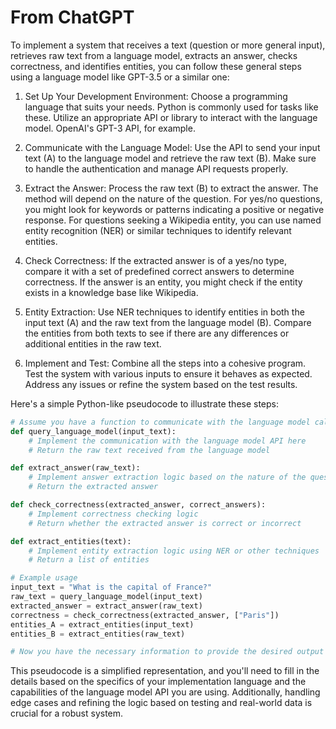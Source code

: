 # From ChatGPT
To implement a system that receives a text (question or more general input), retrieves raw text from a language model, extracts an answer, checks correctness, and identifies entities, you can follow these general steps using a language model like GPT-3.5 or a similar one:

1. Set Up Your Development Environment:
Choose a programming language that suits your needs. Python is commonly used for tasks like these.
Utilize an appropriate API or library to interact with the language model. OpenAI's GPT-3 API, for example.

2. Communicate with the Language Model:
Use the API to send your input text (A) to the language model and retrieve the raw text (B).
Make sure to handle the authentication and manage API requests properly.

3. Extract the Answer:
Process the raw text (B) to extract the answer. The method will depend on the nature of the question. For yes/no questions, you might look for keywords or patterns indicating a positive or negative response.
For questions seeking a Wikipedia entity, you can use named entity recognition (NER) or similar techniques to identify relevant entities.

4. Check Correctness:
If the extracted answer is of a yes/no type, compare it with a set of predefined correct answers to determine correctness.
If the answer is an entity, you might check if the entity exists in a knowledge base like Wikipedia.

5. Entity Extraction:
Use NER techniques to identify entities in both the input text (A) and the raw text from the language model (B).
Compare the entities from both texts to see if there are any differences or additional entities in the raw text.

6. Implement and Test:
Combine all the steps into a cohesive program.
Test the system with various inputs to ensure it behaves as expected.
Address any issues or refine the system based on the test results.

Here's a simple Python-like pseudocode to illustrate these steps:

```python
# Assume you have a function to communicate with the language model called query_language_model
def query_language_model(input_text):
    # Implement the communication with the language model API here
    # Return the raw text received from the language model

def extract_answer(raw_text):
    # Implement answer extraction logic based on the nature of the question
    # Return the extracted answer

def check_correctness(extracted_answer, correct_answers):
    # Implement correctness checking logic
    # Return whether the extracted answer is correct or incorrect

def extract_entities(text):
    # Implement entity extraction logic using NER or other techniques
    # Return a list of entities

# Example usage
input_text = "What is the capital of France?"
raw_text = query_language_model(input_text)
extracted_answer = extract_answer(raw_text)
correctness = check_correctness(extracted_answer, ["Paris"])
entities_A = extract_entities(input_text)
entities_B = extract_entities(raw_text)

# Now you have the necessary information to provide the desired output
```
This pseudocode is a simplified representation, and you'll need to fill in the details based on the specifics of your implementation language and the capabilities of the language model API you are using. Additionally, handling edge cases and refining the logic based on testing and real-world data is crucial for a robust system.
